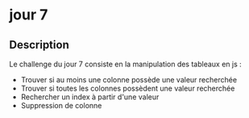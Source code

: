 # jour 7
## Description
Le challenge du jour 7 consiste en la manipulation des tableaux en js :
* Trouver si au moins une colonne possède une valeur recherchée
* Trouver si toutes les colonnes possèdent une valeur recherchée
* Rechercher un index à partir d'une valeur
* Suppression de colonne 
